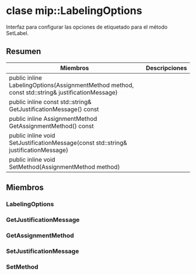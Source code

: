 # <a name="class-miplabelingoptions"></a>clase mip::LabelingOptions 
Interfaz para configurar las opciones de etiquetado para el método SetLabel.
  
## <a name="summary"></a>Resumen
 Miembros                        | Descripciones                                
--------------------------------|---------------------------------------------
public inline LabelingOptions(AssignmentMethod method, const std::string& justificationMessage)  |  
public inline const std::string& GetJustificationMessage() const  |  
public inline AssignmentMethod GetAssignmentMethod() const  |  
public inline void SetJustificationMessage(const std::string& justificationMessage)  |  
public inline void SetMethod(AssignmentMethod method)  |  
  
## <a name="members"></a>Miembros
  
### <a name="labelingoptions"></a>LabelingOptions
  
### <a name="getjustificationmessage"></a>GetJustificationMessage
  
### <a name="getassignmentmethod"></a>GetAssignmentMethod
  
### <a name="setjustificationmessage"></a>SetJustificationMessage
  
### <a name="setmethod"></a>SetMethod
